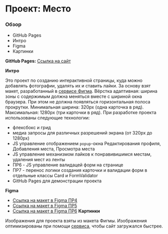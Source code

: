 # Проект: Место

### Обзор
* GitHub Pages
* Интро
* Figma
* Картинки

**GitHub Pages:**
[Ссылка на сайт](https://vdycoder.github.io/mesto/)

**Интро**

Это проект по созданию интерактивной страницы, куда можно добавлять фотографии, удалять их и ставить лайки.
За основу взят макет, разработанный в [сервисе Фигма](https://www.figma.com/).
Вёрстка адаптивная: ширина зоны с содержимым должна меняться вместе с шириной окна браузера. При этом не должна появляться горизонтальная полоса прокрутки. Минимальная ширина: 320px (одна карточка в ряд). Максимальная: 1280px (три карточки в ряд).
При разработке проекта использованы следующие технологии:
+ флексбокс и грид
+ медиа запросы для различных разрешений экрана (от 320px до 1280px)
+ JS управление отображением `popup`-окна Редактирования профиля, Добавления места, Просмотра места
+ JS управление механизмом лайков к понравивишимся местам, удаления мест из ленты
+ ПР6 - JS управление валидацей форм на странице
+ ПР7 - перенос логики создания карточки и валидации форм в отдельные классы Card и FormValidator
+ GitHub Pages для демонстрации проекта

**Figma**

* [Ссылка на макет в Figma ПР4](https://www.figma.com/file/2cn9N9jSkmxD84oJik7xL7/JavaScript.-Sprint-4?node-id=0%3A1)
* [Ссылка на макет в Figma ПР5](https://www.figma.com/file/bjyvbKKJN2naO0ucURl2Z0/JavaScript.-Sprint-5?node-id=0%3A1)
* [Ссылка на макет в Figma ПР6](https://www.figma.com/file/kRVLKwYG3d1HGLvh7JFWRT/JavaScript.-Sprint-6?node-id=0%3A1)
**Картинки**

Изображения для проекта взяты из макета Фигмы.
Изображения оптимизированы при помощи [сервиса](https://tinypng.com/), чтобы сайт загружался быстрее.
